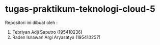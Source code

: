# tugas-praktikum-teknologi-cloud-5
Repositori ini dibuat oleh :
1. Febriyan Adji Saputro (195410236)
2. Raden Isnawan Argi Aryasatya (195410257)
